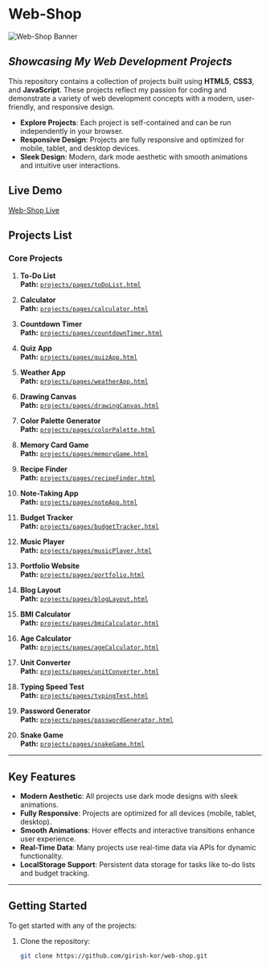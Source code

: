# **Web-Shop**

![Web-Shop Banner](./web-shop.png)

## _Showcasing My Web Development Projects_

This repository contains a collection of projects built using **HTML5**, **CSS3**, and **JavaScript**. These projects reflect my passion for coding and demonstrate a variety of web development concepts with a modern, user-friendly, and responsive design.

- **Explore Projects**: Each project is self-contained and can be run independently in your browser.
- **Responsive Design**: Projects are fully responsive and optimized for mobile, tablet, and desktop devices.
- **Sleek Design**: Modern, dark mode aesthetic with smooth animations and intuitive user interactions.

## **Live Demo**
[Web-Shop Live](https://web-shop-hu5w.onrender.com)

## **Projects List**

### **Core Projects**
1. **To-Do List**  
   **Path:** [`projects/pages/toDoList.html`](https://github.com/girish-kor/web-shop/blob/main/projects/pages/toDoList.html)

2. **Calculator**  
   **Path:** [`projects/pages/calculator.html`](https://github.com/girish-kor/web-shop/blob/main/projects/pages/calculator.html)

3. **Countdown Timer**  
   **Path:** [`projects/pages/countdownTimer.html`](https://github.com/girish-kor/web-shop/blob/main/projects/pages/countdownTimer.html)

4. **Quiz App**  
   **Path:** [`projects/pages/quizApp.html`](https://github.com/girish-kor/web-shop/blob/main/projects/pages/quizApp.html)

5. **Weather App**  
   **Path:** [`projects/pages/weatherApp.html`](https://github.com/girish-kor/web-shop/blob/main/projects/pages/weatherApp.html)

6. **Drawing Canvas**  
   **Path:** [`projects/pages/drawingCanvas.html`](https://github.com/girish-kor/web-shop/blob/main/projects/pages/drawingCanvas.html)

7. **Color Palette Generator**  
   **Path:** [`projects/pages/colorPalette.html`](https://github.com/girish-kor/web-shop/blob/main/projects/pages/colorPalette.html)

8. **Memory Card Game**  
   **Path:** [`projects/pages/memoryGame.html`](https://github.com/girish-kor/web-shop/blob/main/projects/pages/memoryGame.html)

9. **Recipe Finder**  
   **Path:** [`projects/pages/recipeFinder.html`](https://github.com/girish-kor/web-shop/blob/main/projects/pages/recipeFinder.html)

10. **Note-Taking App**  
    **Path:** [`projects/pages/noteApp.html`](https://github.com/girish-kor/web-shop/blob/main/projects/pages/noteApp.html)

11. **Budget Tracker**  
    **Path:** [`projects/pages/budgetTracker.html`](https://github.com/girish-kor/web-shop/blob/main/projects/pages/budgetTracker.html)

12. **Music Player**  
    **Path:** [`projects/pages/musicPlayer.html`](https://github.com/girish-kor/web-shop/blob/main/projects/pages/musicPlayer.html)

13. **Portfolio Website**  
    **Path:** [`projects/pages/portfolio.html`](https://github.com/girish-kor/web-shop/blob/main/projects/pages/portfolio.html)

14. **Blog Layout**  
    **Path:** [`projects/pages/blogLayout.html`](https://github.com/girish-kor/web-shop/blob/main/projects/pages/blogLayout.html)

15. **BMI Calculator**  
    **Path:** [`projects/pages/bmiCalculator.html`](https://github.com/girish-kor/web-shop/blob/main/projects/pages/bmiCalculator.html)

16. **Age Calculator**  
    **Path:** [`projects/pages/ageCalculator.html`](https://github.com/girish-kor/web-shop/blob/main/projects/pages/ageCalculator.html)

17. **Unit Converter**  
    **Path:** [`projects/pages/unitConverter.html`](https://github.com/girish-kor/web-shop/blob/main/projects/pages/unitConverter.html)

18. **Typing Speed Test**  
    **Path:** [`projects/pages/typingTest.html`](https://github.com/girish-kor/web-shop/blob/main/projects/pages/typingTest.html)

19. **Password Generator**  
    **Path:** [`projects/pages/passwordGenerator.html`](https://github.com/girish-kor/web-shop/blob/main/projects/pages/passwordGenerator.html)

20. **Snake Game**  
    **Path:** [`projects/pages/snakeGame.html`](https://github.com/girish-kor/web-shop/blob/main/projects/pages/snakeGame.html)

---

## **Key Features**
- **Modern Aesthetic**: All projects use dark mode designs with sleek animations.
- **Fully Responsive**: Projects are optimized for all devices (mobile, tablet, desktop).
- **Smooth Animations**: Hover effects and interactive transitions enhance user experience.
- **Real-Time Data**: Many projects use real-time data via APIs for dynamic functionality.
- **LocalStorage Support**: Persistent data storage for tasks like to-do lists and budget tracking.

---

## **Getting Started**
To get started with any of the projects:

1. Clone the repository:
   ```bash
   git clone https://github.com/girish-kor/web-shop.git
